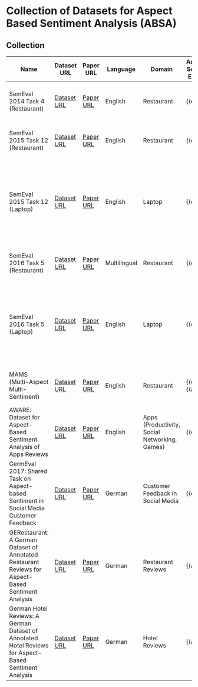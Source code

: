# Collection of Datasets for Aspect Based Sentiment Analysis (ABSA)

## Collection

| Name                                                                                                  | Dataset URL                                                                        | Paper URL                                                                                                          | Language     | Domain                                        | Annotated Sentiment Elements | # Categories                   | Categories                                                                                                                                                                                                                      | Attributes                                                                                                               | # Train Samples              | # Test Samples               |
| ----------------------------------------------------------------------------------------------------- | ---------------------------------------------------------------------------------- | ------------------------------------------------------------------------------------------------------------------ | ------------ | --------------------------------------------- | ---------------------------- | ------------------------------ | ------------------------------------------------------------------------------------------------------------------------------------------------------------------------------------------------------------------------------- | ------------------------------------------------------------------------------------------------------------------------ | ---------------------------- | ---------------------------- |
| SemEval 2014 Task 4 (Restaurant)                                                                      | [Dataset URL](https://alt.qcri.org/semeval2014/task4/index.php?id=data-and-tools)  | [Paper URL](https://www.aclweb.org/anthology/S14-2004.pdf)                                                         | English      | Restaurant                                    | {(c, a, p)}                  | 5 categories                   | Food, Service, Ambience, Price, Anecdotes/Miscellaneous                                                                                                                                                                         | General, Prices, Quality, Style & Options, Miscellaneous                                                                 | 3,041                        | 800 test samples             |
| SemEval 2015 Task 12 (Restaurant)                                                                     | [Dataset URL](https://alt.qcri.org/semeval2015/task12/index.php?id=data-and-tools) | [Paper URL](https://www.aclweb.org/anthology/S15-2082.pdf)                                                         | English      | Restaurant                                    | {(c, a, p)}                  | 6 categories                   | Restaurant, Food, Drinks, Ambience, Service, Location                                                                                                                                                                           | General, Prices, Quality, Style & Options, Miscellaneous                                                                 | 1,315                        | 685 test samples             |
| SemEval 2015 Task 12 (Laptop)                                                                         | [Dataset URL](https://alt.qcri.org/semeval2015/task12/index.php?id=data-and-tools) | [Paper URL](https://www.aclweb.org/anthology/S15-2082.pdf)                                                         | English      | Laptop                                        | {(c, a, p)}                  | 23 categories                  | Laptop, Display, Keyboard, Mouse, Motherboard, CPU, Fans & Cooling, Ports, Memory, Power Supply, Optical Drives, Battery, Graphics, Hard Disk, Multimedia Devices, Hardware, Software, OS, Warranty, Shipping, Support, Company | General, Price, Quality, Operation & Performance, Usability, Design & Features, Portability, Connectivity, Miscellaneous | 1,739                        | 761 test samples             |
| SemEval 2016 Task 5 (Restaurant)                                                                      | [Dataset URL](https://alt.qcri.org/semeval2016/task5/index.php?id=data-and-tools)  | [Paper URL](https://www.aclweb.org/anthology/S16-1002.pdf)                                                         | Multilingual | Restaurant                                    | {(c, a, p)}                  | 6 categories                   | Restaurant, Food, Drinks, Ambience, Service, Location                                                                                                                                                                           | General, Prices, Quality, Style & Options, Miscellaneous                                                                 | multiple Languages, > 10.000 | multiple Languages, > 10.000 |
| SemEval 2016 Task 5 (Laptop)                                                                          | [Dataset URL](https://alt.qcri.org/semeval2016/task5/index.php?id=data-and-tools)  | [Paper URL](https://www.aclweb.org/anthology/S16-1002.pdf)                                                         | English      | Laptop                                        | {(c, a, p)}                  | 23 categories                  | Laptop, Display, Keyboard, Mouse, Motherboard, CPU, Fans & Cooling, Ports, Memory, Power Supply, Optical Drives, Battery, Graphics, Hard Disk, Multimedia Devices, Hardware, Software, OS, Warranty, Shipping, Support, Company | General, Price, Quality, Design & Features, Operation & Performance, Usability, Portability, Connectivity, Miscellaneous | multiple Languages, > 10.000 | multiple Languages, > 10.000 |
| MAMS (Multi-Aspect Multi-Sentiment)                                                                   | [Dataset URL](https://github.com/siat-nlp/MAMS-for-ABSA)                           | [Paper URL](https://aclanthology.org/D19-1654.pdf)                                                                 | English      | Restaurant                                    | {(c, p)}, {(a, p)}           | 8 categories                   | Food, Drinks, Ambience, Service, Price, Location, Miscellaneous, General                                                                                                                                                        | General, Prices, Quality, Style & Options, Miscellaneous                                                                 | ACSA: 3,149; ATSA: 4,297     | ACSA: 400; ATSA: 500         |
| AWARE: Dataset for Aspect-Based Sentiment Analysis of Apps Reviews                                    | [Dataset URL](https://github.com/NoufAlturaief/AWARE-Dataset)                      | [Paper URL](http://doi.org/10.1109/ASEW52652.2021.00049)                                                           | English      | Apps (Productivity, Social Networking, Games) | {(c, a, p)}                  | Varies by domain               | Security, Usability, Performance, Compatibility, Design, Content                                                                                                                                                                | General, Prices, Quality, Functionality, Miscellaneous                                                                   | 8,000                        | 3,323 test samples           |
| GermEval 2017: Shared Task on Aspect-based Sentiment in Social Media Customer Feedback                | [Dataset URL](https://sites.google.com/view/germeval2017-absa/)                    | [Paper URL](https://www.inf.uni-hamburg.de/en/inst/ab/lt/publications/2017-wojatzkietal-germeval2017-workshop.pdf) | German       | Customer Feedback in Social Media             | {(o, a, p)}                  | 19 categories, 43 sub-aspects  | General, Train Ride, Other Irregularities, Atmosphere, Ticket Purchase, Service and Customer Support, Safety, Connectivity, Information, Utilization and Seat Availability                                                      | -                                                                                                                        | 19,432                       | 2,566 test samples           |
| GERestaurant: A German Dataset of Annotated Restaurant Reviews for Aspect-Based Sentiment Analysis    | [Dataset URL](https://github.com/NilsHellwig/GERestaurant)                         | [Paper URL](https://aclanthology.org/2024.konvens-1.4.pdf)                                                         | German       | Restaurant Reviews                            | {(a, c, p)}                  | 5                              | General-Impression, Food, Service, Ambience, Price                                                                                                                                                                              | -                                                                                                                        | 2,154                        | 924                          |
| German Hotel Reviews: A German Dataset of Annotated Hotel Reviews for Aspect-Based Sentiment Analysis | [Dataset URL](https://github.com/JakobFehle/absa-hotel-reviews)                    | [Paper URL](https://aclanthology.org/2023.konvens-main.21.pdf)                                                     | German       | Hotel Reviews                                 | {(a, c, p)}                  | 5 aspects, multiple attributes | Hotel, Location, Food & Drinks, Service, Rooms                                                                                                                                                                                  | General, Price, Quietness, Cleanliness, Style                                                                            | 4,254 (total collection)     | N/A                          |

